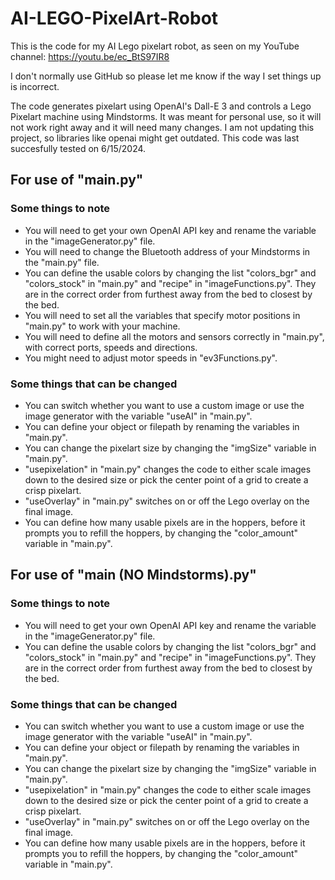 # AI-LEGO-PixelArt-Robot

This is the code for my AI Lego pixelart robot, as seen on my YouTube channel:
https://youtu.be/ec_BtS97IR8

I don't normally use GitHub so please let me know if the way I set things up is incorrect.

The code generates pixelart using OpenAI's Dall-E 3 and controls a Lego Pixelart machine using Mindstorms.
It was meant for personal use, so it will not work right away and it will need many changes.
I am not updating this project, so libraries like openai might get outdated.
This code was last succesfully tested on 6/15/2024.


## For use of "main.py"

### Some things to note
- You will need to get your own OpenAI API key and rename the variable in the "imageGenerator.py" file.
- You will need to change the Bluetooth address of your Mindstorms in the "main.py" file.
- You can define the usable colors by changing the list "colors_bgr" and "colors_stock" in "main.py" and "recipe" in "imageFunctions.py". They are in the correct order from furthest away from the bed to closest by the bed.
- You will need to set all the variables that specify motor positions in "main.py" to work with your machine.
- You will need to define all the motors and sensors correctly in "main.py", with correct ports, speeds and directions.
- You might need to adjust motor speeds in "ev3Functions.py".

### Some things that can be changed
- You can switch whether you want to use a custom image or use the image generator with the variable "useAI" in "main.py".
- You can define your object or filepath by renaming the variables in "main.py".
- You can change the pixelart size by changing the "imgSize" variable in "main.py".
- "usepixelation" in "main.py" changes the code to either scale images down to the desired size or pick the center point of a grid to create a crisp pixelart.
- "useOverlay" in "main.py" switches on or off the Lego overlay on the final image.
- You can define how many usable pixels are in the hoppers, before it prompts you to refill the hoppers, by changing the "color_amount" variable in "main.py".


## For use of "main (NO Mindstorms).py"

### Some things to note
- You will need to get your own OpenAI API key and rename the variable in the "imageGenerator.py" file.
- You can define the usable colors by changing the list "colors_bgr" and "colors_stock" in "main.py" and "recipe" in "imageFunctions.py". They are in the correct order from furthest away from the bed to closest by the bed.

### Some things that can be changed
- You can switch whether you want to use a custom image or use the image generator with the variable "useAI" in "main.py".
- You can define your object or filepath by renaming the variables in "main.py".
- You can change the pixelart size by changing the "imgSize" variable in "main.py".
- "usepixelation" in "main.py" changes the code to either scale images down to the desired size or pick the center point of a grid to create a crisp pixelart.
- "useOverlay" in "main.py" switches on or off the Lego overlay on the final image.
- You can define how many usable pixels are in the hoppers, before it prompts you to refill the hoppers, by changing the "color_amount" variable in "main.py".
